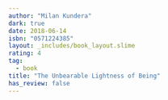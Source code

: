 ```yaml
---
author: "Milan Kundera"
dark: true
date: 2018-06-14
isbn: "0571224385"
layout: _includes/book_layout.slime
rating: 4
tag:
  - book
title: "The Unbearable Lightness of Being"
has_review: false
---
```



